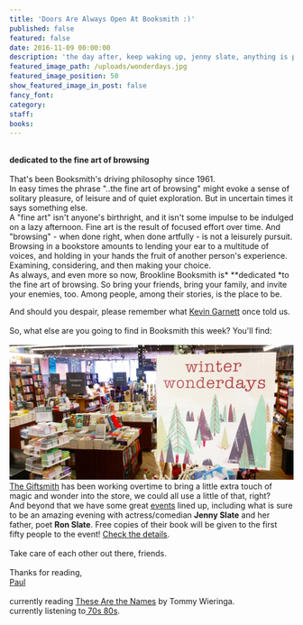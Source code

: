 ```yaml
---
title: 'Doors Are Always Open At Booksmith :)'
published: false
featured: false
date: 2016-11-09 00:00:00
description: 'the day after, keep waking up, jenny slate, anything is possible'
featured_image_path: /uploads/wonderdays.jpg
featured_image_position: 50
show_featured_image_in_post: false
fancy_font:
category:
staff:
books:
---
```



<br>**dedicated to the fine art of browsing**
<br>
<br>That's been Booksmith's driving philosophy since 1961.&nbsp;
<br>In easy times the phrase "..the fine art of browsing" might evoke a sense of solitary pleasure, of leisure and of quiet exploration. But in uncertain times it says something else.
<br>A "fine art" isn't anyone's birthright, and it isn't some impulse to be indulged on a lazy afternoon. Fine art is the result of focused effort over time. And "browsing" - when done right, when done artfully - is not a leisurely pursuit. Browsing in a bookstore amounts to lending your ear to a multitude of voices, and holding in your hands the fruit of another person's experience. Examining, considering, and then making your choice.&nbsp;
<br>As always, and even more so now, Brookline Booksmith is*&nbsp;**dedicated&nbsp;*to the fine art of browsing. So bring your friends, bring your family, and invite your enemies, too. Among people, among their stories, is the place to be.

And should you despair, please remember what&nbsp;[Kevin Garnett](https://www.youtube.com/watch?v=Wcz_kDCBTBk)&nbsp;once told us.
<br>
<br>So, what else are you going to find in Booksmith this week? You'll find:&nbsp;
<br>
<br>![](/uploads/versions/wonderdays---x----956-453x---.jpg)
<br>[The Giftsmith](https://www.facebook.com/brooklinebooksmithgiftshop/)&nbsp;has been working overtime to bring a little extra touch of magic and wonder into the store, we could all use a little of that, right?&nbsp;
<br>And beyond that we have some great&nbsp;[events](https://www.brooklinebooksmith.com/events/)&nbsp;lined up, including what is sure to be an amazing evening with actress/comedian&nbsp;**Jenny Slate**&nbsp;and her father, poet&nbsp;**Ron Slate**. Free copies of their book will be given to the first fifty people to the event!&nbsp;[Check the details](https://www.brooklinebooksmith.com/events/2016-11/jenny-slate-and-ron-slate---about-the-house/).
<br>
<br>Take care of each other out there, friends.
<br>
<br>Thanks for reading,
<br>[Paul](http://www.ptpainter.com/)
<br>
<br>currently reading&nbsp;[These Are the Names](http://www.brooklinebooksmith-shop.com/book/9781612195650)&nbsp;by Tommy Wieringa.
<br>currently listening to[&nbsp;70s 80s](https://www.youtube.com/watch?v=DJraOI2ZY8w).